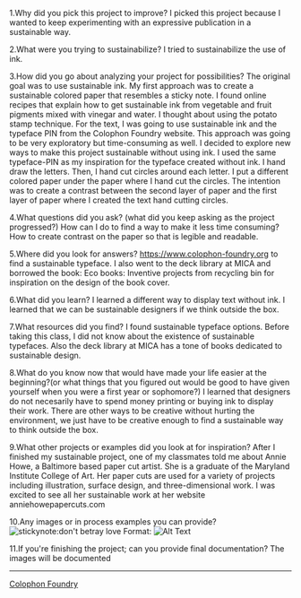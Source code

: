 1.Why did you pick this project to improve?
I picked this project because I wanted to keep experimenting with an expressive publication in a sustainable way.

2.What were you trying to sustainabilize?
I tried to sustainabilize the use of ink.

3.How did you go about analyzing your project for possibilities?
The original goal was to use sustainable ink. My first approach was to create a sustainable colored paper that resembles a sticky note. I found online recipes that explain how to get sustainable ink from vegetable and fruit pigments mixed with vinegar and water. I thought about using the potato stamp technique.
For the text, I was going to use sustainable ink and the typeface PIN from the Colophon Foundry website. This approach was going to be very exploratory but time-consuming as well. 
I decided to explore new ways to make this project sustainable without using ink. I used the same typeface-PIN as my inspiration for the typeface created without ink. I hand draw the letters. Then, I hand cut circles around each letter. I put a different colored paper under the paper where I hand cut the circles. The intention was to create a contrast between the second layer of paper and the first layer of paper where I created the text hand cutting circles.

4.What questions did you ask? (what did you keep asking as the project progressed?)
How can I do to find a way to make it less time consuming?
How to create contrast on the paper so that is legible and readable.

5.Where did you look for answers?
https://www.colophon-foundry.org to find a  sustainable typeface. I also went to the deck library at MICA and borrowed the book: Eco books: Inventive projects from recycling bin for inspiration on the design of the book cover.

6.What did you learn?
I learned a different way to display text without ink. I learned that we can be sustainable designers if we think outside the box.

7.What resources did you find?
I found sustainable typeface options. Before taking this class, I did not know about the existence of sustainable typefaces. Also the deck library at MICA has a tone of books dedicated to sustainable design.

8.What do you know now that would have made your life easier at the beginning?(or what things that you figured out would be good to have given yourself when you were a first year or sophomore?)
I learned that designers do not necesarily have to spend money printing or buying ink to display their work. There are other ways to be creative without hurting the environment, we just have to be creative enough to find a sustainable way to think outside the box. 

9.What other projects or examples did you look at for inspiration?
After I finished my sustainable project, one of my classmates told me about Annie Howe, a Baltimore based paper cut artist. She is a graduate of the Maryland Institute College of Art. Her paper cuts are used for a variety of projects including illustration, surface design, and three-dimensional work. I was excited to see all her sustainable work at her website anniehowepapercuts.com 

10.Any images or in process examples you can provide?
![stickynote:don't betray love](/images/love.jpg)
Format: ![Alt Text](url)

11.If you're finishing the project; can you provide final documentation?
The images will be documented 




---




[Colophon Foundry](https://www.colophon-foundry.org)
